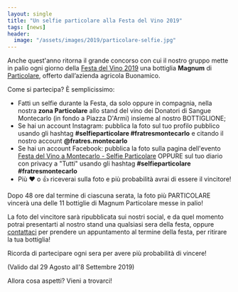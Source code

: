 ```yaml
---
layout: single
title: "Un selfie particolare alla Festa del Vino 2019"
tags: [news]
header:
  image: "/assets/images/2019/particolare-selfie.jpg"
---
```


Anche quest'anno ritorna il grande concorso con cui il nostro gruppo mette in
palio ogni giorno della [Festa del Vino 2019](https://www.comune.montecarlo.lu.it/home/news-eventi/eventi/Anno-2019/Festa-del-Vino-2019.html) una bottiglia **Magnum** di
[Particolare](http://www.buonamico.it/i_vini/particolare-brut/), offerto
dall’azienda agricola Buonamico.

Come si partecipa? È semplicissimo:

* Fatti un selfie durante la Festa, da solo oppure in compagnia, nella nostra
  **zona Particolare** allo stand del vino dei Donatori di Sangue Montecarlo (in
  fondo a Piazza D'Armi) insieme al nostro BOTTIGLIONE;
* Se hai un account Instagram: pubblica la foto sul tuo profilo pubblico usando
  gli hashtag **#selfieparticolare #fratresmontecarlo** e citando il nostro account
  **@fratres.montecarlo**
* Se hai un account Facebook: pubblica la foto sulla pagina dell'evento [Festa
  del Vino a Montecarlo - Selfie Particolare](https://www.facebook.com/events/351421862401310)
  OPPURE sul tuo diario con privacy a "Tutti"
  usando gli hashtag **#selfieparticolare #fratresmontecarlo**
* Più ❤️ o 👍 riceverai sulla foto e più probabilità avrai di essere il
  vincitore!

Dopo 48 ore dal termine di ciascuna serata, la foto più PARTICOLARE vincerà una
delle 11 bottiglie di Magnum Particolare messe in palio!

La foto del vincitore sarà ripubblicata sui nostri social, e da quel momento
potrai presentarti al nostro stand una qualsiasi sera della festa, oppure
[contattaci](/contatti/) per prendere un appuntamento al termine della festa,
per ritirare la tua bottiglia!

Ricorda di partecipare ogni sera per avere più probabilità di vincere!

(Valido dal 29 Agosto all'8 Settembre 2019)

Allora cosa aspetti? Vieni a trovarci!
